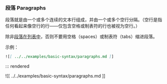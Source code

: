 ### 段落 Paragraphs

段落就是由一个或多个连续的文本行组成，并由一个或多个空行分隔。（空行是指任何看起来像空行的行——仅包含空格或制表符的行也被视为空行。）

除非[段落在列表中](#adding-elements-in-lists)，否则不要用空格（spaces）或制表符（tabs）缩进段落。

示例：

```markdown
![[ ../../examples/basic-syntax/paragraphs.md ]]
```

::: rendered

![[ ../../examples/basic-syntax/paragraphs.md ]]
